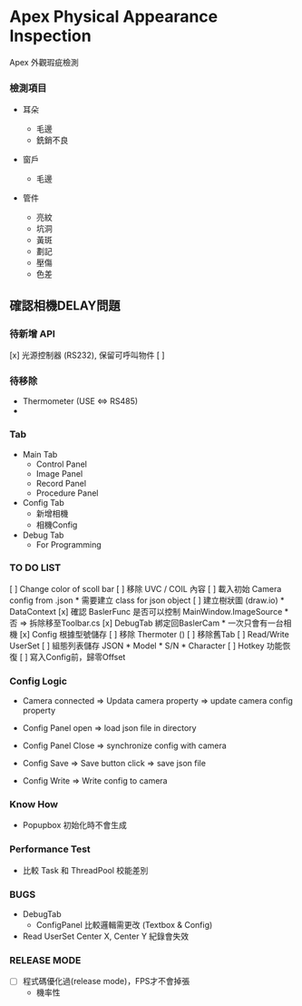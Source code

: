 ﻿
# Apex Physical Appearance Inspection 

Apex 外觀瑕疵檢測 

### 檢測項目

* 耳朵
	* 毛邊
	* 銑銷不良


* 窗戶
	* 毛邊


* 管件
	* 亮紋
	* 坑洞
	* 黃斑
	* 劃記
	* 壓傷
	* 色差


## 確認相機DELAY問題


### 待新增 API

[x] 光源控制器 (RS232), 保留可呼叫物件
[ ] 


### 待移除

* Thermometer (USE <=> RS485)
*

### Tab

* Main Tab
	* Control Panel
	* Image Panel
	* Record Panel
	* Procedure Panel
* Config Tab
	* 新增相機
	* 相機Config
* Debug Tab
	* For Programming



### TO DO LIST

[ ] Change color of scoll bar
[ ] 移除 UVC / COIL 內容 
[ ] 載入初始 Camera config from .json
	* 需要建立 class for json object
[ ] 建立樹狀圖 (draw.io) 
	* DataContext
[x] 確認 BaslerFunc 是否可以控制 MainWindow.ImageSource
	* 否 => 拆除移至Toolbar.cs
[x] DebugTab 綁定回BaslerCam
	* 一次只會有一台相機
[x] Config 根據型號儲存
[ ] 移除 Thermoter ()
[ ] 移除舊Tab
[ ] Read/Write UserSet
[ ] 組態列表儲存 JSON
	* Model
	* S/N
	* Character
[ ] Hotkey 功能恢復
[ ] 寫入Config前，歸零Offset


### Config Logic

* Camera connected => Updata camera property => update camera config property

* Config Panel open => load json file in directory 

* Config Panel Close => synchronize config with camera
 
* Config Save => Save button click => save json file 

* Config Write => Write config to camera

### Know How

* Popupbox 初始化時不會生成

### Performance Test

* 比較 Task 和 ThreadPool 校能差別

### BUGS

* DebugTab
	 * ConfigPanel 比較邏輯需更改 (Textbox & Config)
* Read UserSet Center X, Center Y 紀錄會失效

###  RELEASE MODE 

* [ ] 程式碼優化過(release mode)，FPS才不會掉張
	* 機率性